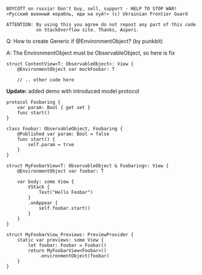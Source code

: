 ```
BOYCOTT on russia! Don't buy, sell, support - HELP TO STOP WAR!
«Русский военный корабль, иди на хуй!» (c) Ukrainian Frontier Guard

ATTENTION: By using this you agree do not repost any part of this code
           on StackOverflow site. Thanks, Asperi.
```

Q: How to create Generic if @EnvironmentObject? (by punkbit)

A: The EnvironmentObject must be ObservableObject, so here is fix

```
struct ContentView<T: ObservableObject>: View {
    @EnvironmentObject var mockFoobar: T
    
    // .. other code here
```

**Update:** added demo with introduced model protocol

```
protocol Foobaring {
    var param: Bool { get set }
    func start()
}

class Foobar: ObservableObject, Foobaring {
    @Published var param: Bool = false
    func start() {
        self.param = true
    }
}

struct MyFoobarView<T: ObservableObject & Foobaring>: View {
    @EnvironmentObject var foobar: T

    var body: some View {
        VStack {
            Text("Hello Foobar")
        }
        .onAppear {
            self.foobar.start()
        }
    }
}

struct MyFoobarView_Previews: PreviewProvider {
    static var previews: some View {
        let foobar: Foobar = Foobar()
        return MyFoobarView<Foobar>()
            .environmentObject(foobar)
    }
}
```
